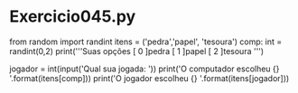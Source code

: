 # Exercicio045.py


from random import randint
itens = ('pedra','papel', 'tesoura')
comp: int = randint(0,2)
print('''Suas opções
[ 0 ]pedra
[ 1 ]papel
[ 2 ]tesoura
''')

jogador = int(input('Qual sua jogada: '))
print('O computador escolheu {} '.format(itens[comp]))
print('O jogador escolheu {} '.format(itens[jogador]))

